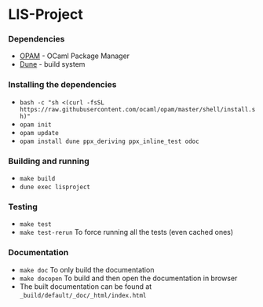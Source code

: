 # LIS-Project

### Dependencies
- [OPAM](https://opam.ocaml.org/) - OCaml Package Manager
- [Dune](https://dune.build/) - build system

### Installing the dependencies
- `bash -c "sh <(curl -fsSL https://raw.githubusercontent.com/ocaml/opam/master/shell/install.sh)"`
- `opam init`
- `opam update`
- `opam install dune ppx_deriving ppx_inline_test odoc`

### Building and running
- `make build`
- `dune exec lisproject`

### Testing
- `make test`
- `make test-rerun` To force running all the tests (even cached ones)

### Documentation
- `make doc` To only build the documentation
- `make docopen` To build and then open the documentation in browser
- The built documentation can be found at `_build/default/_doc/_html/index.html`